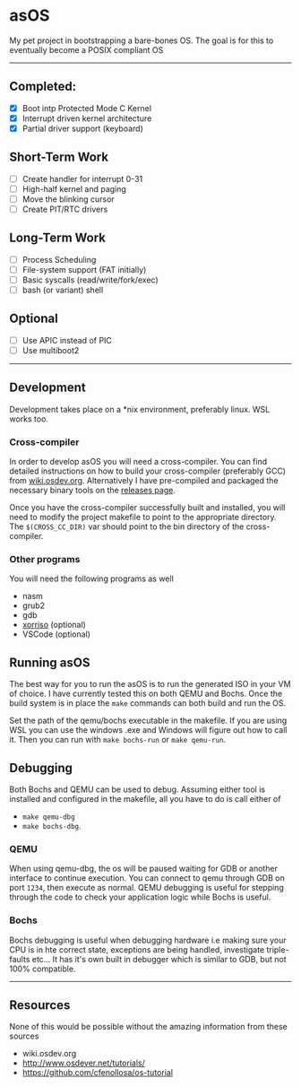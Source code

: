 # asOS

My pet project in bootstrapping a bare-bones OS. The goal is for this to eventually become a POSIX compliant OS

---



## Completed:
- [X] Boot intp Protected Mode C Kernel
- [X] Interrupt driven kernel architecture
- [X] Partial driver support (keyboard)

## Short-Term Work
- [ ] Create handler for interrupt 0-31
- [ ] High-half kernel and paging
- [ ] Move the blinking cursor
- [ ] Create PIT/RTC drivers

## Long-Term Work
- [ ] Process Scheduling
- [ ] File-system support (FAT initially)  
- [ ] Basic syscalls (read/write/fork/exec)
- [ ] bash (or variant) shell

## Optional
- [ ] Use APIC instead of PIC
- [ ] Use multiboot2

--- 
## Development

Development takes place on a *nix environment, preferably linux. WSL works too.

### Cross-compiler
In order to develop asOS you will need a cross-compiler. You can find detailed instructions on how to build your cross-compiler (preferably GCC) from [wiki.osdev.org](https://wiki.osdev.org/Why_do_I_need_a_Cross_Compiler%3F). Alternatively I have pre-compiled and packaged the necessary binary tools on the [releases page](https://github.com/asinha94/asos/releases/tag/v0.0.1).

Once you have the cross-compiler successfully built and installed, you will need to modify the project makefile to point to the appropriate directory.
The `$(CROSS_CC_DIR)` var should point to the bin directory of the cross-compiler.

### Other programs

You will need the following programs as well
- nasm
- grub2
- gdb
- [xorriso](http://www.gnu.org/software/xorriso/#download) (optional)
- VSCode (optional)

## Running asOS

The best way for you to run the asOS is to run the generated ISO in your VM of choice. I have currently tested this on both QEMU and Bochs. Once the build system is in place the `make` commands can both build and run the OS.

Set the path of the qemu/bochs executable in the makefile. If you are using WSL you can use the windows .exe and Windows will figure out how to call it. Then you can run with `make bochs-run` or `make qemu-run`.

## Debugging

Both Bochs and QEMU can be used to debug. Assuming either tool is installed and configured in the makefile, all you have to do is call either of 

- `make qemu-dbg`
- `make bochs-dbg`. 

### QEMU
When using qemu-dbg, the os will be paused waiting for GDB or another interface to continue execution. You can connect to qemu through GDB on port `1234`, then execute as normal. QEMU debugging is useful for stepping through the code to check your application logic while Bochs is useful.


### Bochs
Bochs debugging is useful when debugging hardware i.e making sure your CPU is in hte correct state, exceptions are being handled, investigate triple-faults etc... It has it's own built in debugger which is similar to GDB, but not 100% compatible.

---

## Resources
None of this would be possible without the amazing information from these sources

- wiki.osdev.org
- http://www.osdever.net/tutorials/
- https://github.com/cfenollosa/os-tutorial